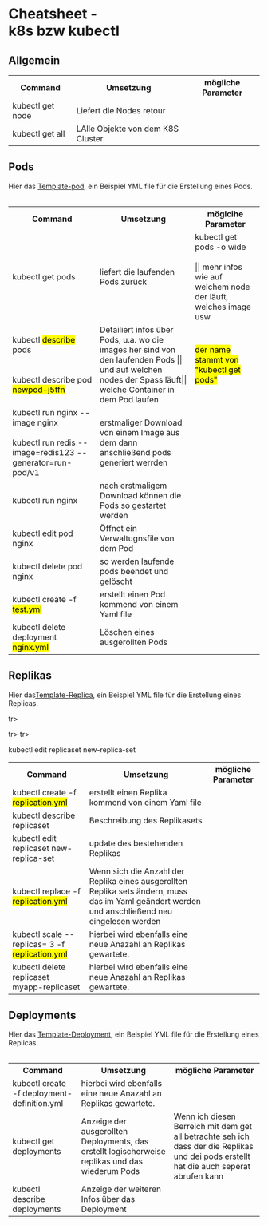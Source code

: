 # Cheatsheet - <br>k8s bzw kubectl

## Allgemein
<table style="width:100%">
  <tr>
    <th>Command</th>
    <th>Umsetzung</th>
    <th> mögliche Parameter</th>
  </tr>
  <tr>
    <td>kubectl get node</td>
    <td>Liefert die Nodes retour</td>
    <td></td>
  </tr>
  <tr>
    <td>kubectl get all</td>
    <td>LAlle Objekte von dem K8S Cluster</td>
    <td></td>
  </tr>
<table>

## Pods
Hier das <a href="./TemplatePod.yml">Template-pod</a>, ein Beispiel YML file für die Erstellung eines Pods.
 <table style="width:100%">
  <tr>
    <th>Command</th>
    <th>Umsetzung</th>
    <th> möglcihe Parameter</th>
  </tr>
  <tr>
    <td>kubectl get pods</td>
    <td>liefert die laufenden Pods zurück</td>
    <td>kubectl get pods -o wide <br><br>|| mehr infos wie auf welchem node der läuft, welches image usw</td>
  </tr>
   <tr>
    <td>kubectl <mark>describe</mark> pods<br><br><br>
    kubectl describe pod <mark>newpod-j5tfn</mark>
    </td>
    <td>Detailiert infos über Pods, u.a. wo die images her sind von den laufenden Pods || <br>
    und auf welchen nodes der Spass läuft|| <br>
    welche Container in dem Pod laufen</td>
    <td><mark>der name stammt von "kubectl get pods"</mark></td>
  </tr>

  <tr>
    <td>kubectl run nginx --image nginx<br><br>
   kubectl run redis --image=redis123 --generator=run-pod/v1</td>
    <td>erstmaliger Download von einem Image aus dem dann anschließend pods generiert werrden</td>
    <td></td>
  </tr>
  <tr>
    <td>kubectl run nginx</td>
    <td>nach erstmaligem Download können die Pods so gestartet werden</td>
    <td></td>
  </tr>
  <tr>
    <td>kubectl edit pod nginx</td>
    <td>Öffnet ein Verwaltugnsfile von dem Pod</td>
    <td></td>
  </tr>

  <tr>
    <td>kubectl delete pod nginx</td>
    <td>so werden laufende pods beendet und gelöscht</td>
    <td></td>
  </tr>
  <tr>
    <td> kubectl create -f <mark>test.yml <mark></td>
    <td>erstellt einen Pod kommend von einem Yaml file</td>
    <td></td>
  </tr>
  <tr>
    <td> kubectl delete deployment <mark>nginx.yml <mark></td>
    <td>Löschen eines ausgerollten Pods</td>
    <td></td>
  </tr>
</table> 


## Replikas

Hier das<a href="./TemplateReplica.yml">Template-Replica</a>, ein Beispiel YML file für die Erstellung eines Replicas.

<table style="width:100%">
  <tr>
    <th>Command</th>
    <th>Umsetzung</th>
    <th> mögliche Parameter</th>
  </tr>
  <tr>
    <td> kubectl create -f <mark>replication.yml <mark></td>
    <td>erstellt einen Replika kommend von einem Yaml file</td>
    <td></td>
  </tr>
   <tr>
    <td> kubectl describe replicaset <mark></td>
    <td>Beschreibung des Replikasets</td>
    <td></td>
  </tr>

  tr>
    <td> kubectl edit replicaset new-replica-set <mark></td>
    <td>update des bestehenden Replikas </td>
    <td></td>
  </tr>
  <tr>
    <td> kubectl replace -f <mark>replication.yml <mark></td>
    <td>Wenn sich die Anzahl der Replika eines ausgerollten Replika sets ändern, muss das im Yaml geändert werden und anschließend neu eingelesen werden</td>
    <td></td>
  </tr>
  tr>
    <td> kubectl scale --replicas= 3 -f <mark>replication.yml <mark></td>
    <td>hierbei wird ebenfalls eine neue Anazahl an Replikas gewartete. </td>
    <td></td>
  </tr>
  tr>
    <td> kubectl delete replicaset myapp-replicaset <mark></td>
    <td>hierbei wird ebenfalls eine neue Anazahl an Replikas gewartete. </td>
    <td></td>
  </tr>

  kubectl edit replicaset new-replica-set
  
<table>


## Deployments

Hier das <a href="./TemplateDeployment.yml">Template-Deployment</a>, ein Beispiel YML file für die Erstellung eines Replicas.

<table style="width:100%">
  <tr>
    <th>Command</th>
    <th>Umsetzung</th>
    <th>mögliche Parameter</th>
  </tr> 
  <tr>
    <td> kubectl create -f deployment-definition.yml <mark></td>
    <td>hierbei wird ebenfalls eine neue Anazahl an Replikas gewartete. </td>
    <td></td>
  </tr>
  <tr>
    <td> kubectl get deployments <mark></td>
    <td>Anzeige der ausgerollten Deployments, das erstellt logischerweise replikas und das wiederum Pods </td>
    <td>Wenn ich diesen Berreich mit dem get all betrachte seh ich dass der die Replikas und dei pods erstellt hat die auch seperat abrufen kann</td>
  </tr>
  <tr>
    <td> kubectl describe deployments <mark></td>
    <td>Anzeige der weiteren Infos über das Deployment </td>
    <td></td>
  </tr>
<table>